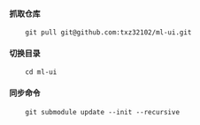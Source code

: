 #### 抓取仓库 
        git pull git@github.com:txz32102/ml-ui.git
#### 切换目录 
        cd ml-ui
#### 同步命令
        git submodule update --init --recursive
